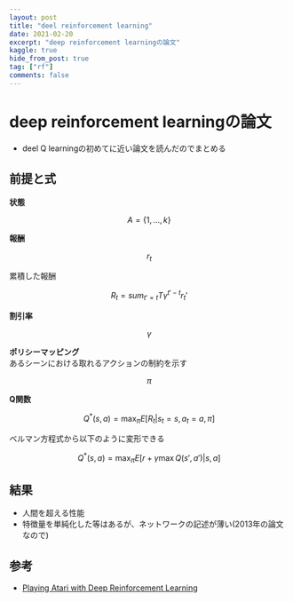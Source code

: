```yaml
---
layout: post
title: "deel reinforcement learning"
date: 2021-02-20
excerpt: "deep reinforcement learningの論文"
kaggle: true
hide_from_post: true
tag: ["rf"]
comments: false
---
```


# deep reinforcement learningの論文
 - deel Q learningの初めてに近い論文を読んだのでまとめる

## 前提と式  

**状態**  

$$
A = \{1, ..., k\}
$$

**報酬**  

$$
r_t
$$  

累積した報酬  

$$
R_t = sum_{t'=t}{T} \gamma^{t'-t} r_t' 
$$

**割引率**  

$$
\gamma
$$

**ポリシーマッピング**  
あるシーンにおける取れるアクションの制約を示す  

$$
\pi
$$

**Q関数**  

$$
Q^*(s, a) = \max_\pi E[R_t|s_t=s, a_t=a, \pi]
$$

ベルマン方程式から以下のように変形できる  

$$
Q^*(s, a) = \max_\pi E[r+\gamma \max Q(s', a')|s, a]
$$

## 結果
 - 人間を超える性能
 - 特徴量を単純化した等はあるが、ネットワークの記述が薄い(2013年の論文なので)

## 参考
 - [Playing Atari with Deep Reinforcement Learning](https://arxiv.org/pdf/1312.5602.pdf)
